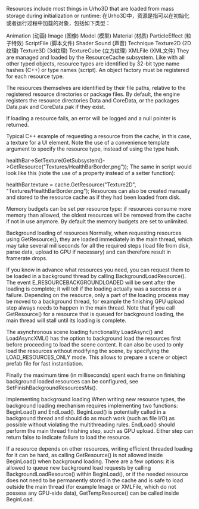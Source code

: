 Resources include most things in Urho3D that are loaded from mass storage during initialization or runtime:
在Urho3D中，资源是指可以在初始化或者运行过程中加载的对象，包括如下类型：

Animation (动画)
Image (图像)
Model (模型)
Material (材质)
ParticleEffect (粒子特效)
ScriptFile (脚本文件)
Shader
Sound (声音)
Technique
Texture2D (2D纹理)
Texture3D (3d纹理)
TextureCube (立方纹理)
XMLFile (XML文件)
They are managed and loaded by the ResourceCache subsystem. Like with all other typed objects, resource types are identified by 32-bit type name hashes (C++) or type names (script). An object factory must be registered for each resource type.

The resources themselves are identified by their file paths, relative to the registered resource directories or package files. By default, the engine registers the resource directories Data and CoreData, or the packages Data.pak and CoreData.pak if they exist.

If loading a resource fails, an error will be logged and a null pointer is returned.

Typical C++ example of requesting a resource from the cache, in this case, a texture for a UI element. Note the use of a convenience template argument to specify the resource type, instead of using the type hash.

healthBar->SetTexture(GetSubsystem<ResourceCache>()->GetResource<Texture2D>("Textures/HealthBarBorder.png"));
The same in script would look like this (note the use of a property instead of a setter function):

healthBar.texture = cache.GetResource("Texture2D", "Textures/HealthBarBorder.png");
Resources can also be created manually and stored to the resource cache as if they had been loaded from disk.

Memory budgets can be set per resource type: if resources consume more memory than allowed, the oldest resources will be removed from the cache if not in use anymore. By default the memory budgets are set to unlimited.

Background loading of resources
Normally, when requesting resources using GetResource(), they are loaded immediately in the main thread, which may take several milliseconds for all the required steps (load file from disk, parse data, upload to GPU if necessary) and can therefore result in framerate drops.

If you know in advance what resources you need, you can request them to be loaded in a background thread by calling BackgroundLoadResource(). The event E_RESOURCEBACKGROUNDLOADED will be sent after the loading is complete; it will tell if the loading actually was a success or a failure. Depending on the resource, only a part of the loading process may be moved to a background thread, for example the finishing GPU upload step always needs to happen in the main thread. Note that if you call GetResource() for a resource that is queued for background loading, the main thread will stall until its loading is complete.

The asynchronous scene loading functionality LoadAsync() and LoadAsyncXML() has the option to background load the resources first before proceeding to load the scene content. It can also be used to only load the resources without modifying the scene, by specifying the LOAD_RESOURCES_ONLY mode. This allows to prepare a scene or object prefab file for fast instantiation.

Finally the maximum time (in milliseconds) spent each frame on finishing background loaded resources can be configured, see SetFinishBackgroundResourcesMs().

Implementing background loading
When writing new resource types, the background loading mechanism requires implementing two functions: BeginLoad() and EndLoad(). BeginLoad() is potentially called in a background thread and should do as much work (such as file I/O) as possible without violating the multithreading rules. EndLoad() should perform the main thread finishing step, such as GPU upload. Either step can return false to indicate failure to load the resource.

If a resource depends on other resources, writing efficient threaded loading for it can be hard, as calling GetResource() is not allowed inside BeginLoad() when background loading. There are a few options: it is allowed to queue new background load requests by calling BackgroundLoadResource() within BeginLoad(), or if the needed resource does not need to be permanently stored in the cache and is safe to load outside the main thread (for example Image or XMLFile, which do not possess any GPU-side data), GetTempResource() can be called inside BeginLoad.
